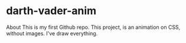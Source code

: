 # darth-vader-anim
About This is my first Github repo. This project, is an animation on CSS, without images. I've draw everything.
